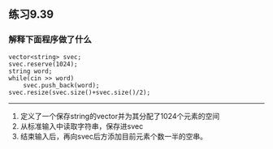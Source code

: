 ## 练习9.39
### 解释下面程序做了什么
    vector<string> svec;
    svec.reserve(1024);
    string word;
    while(cin >> word)
        svec.push_back(word);
    svec.resize(svec.size()+svec.size()/2);
***
1. 定义了一个保存string的vector并为其分配了1024个元素的空间
2. 从标准输入中读取字符串，保存进svec
3. 结束输入后，再向svec后方添加目前元素个数一半的空串。
